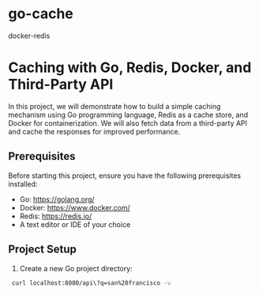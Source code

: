 # go-cache
docker-redis


# Caching with Go, Redis, Docker, and Third-Party API

In this project, we will demonstrate how to build a simple caching mechanism using Go programming language, Redis as a cache store, and Docker for containerization. We will also fetch data from a third-party API and cache the responses for improved performance.

## Prerequisites

Before starting this project, ensure you have the following prerequisites installed:

- Go: https://golang.org/
- Docker: https://www.docker.com/
- Redis: https://redis.io/
- A text editor or IDE of your choice

## Project Setup

1. Create a new Go project directory:

```bash
 curl localhost:8080/api\?q=san%20francisco -v 